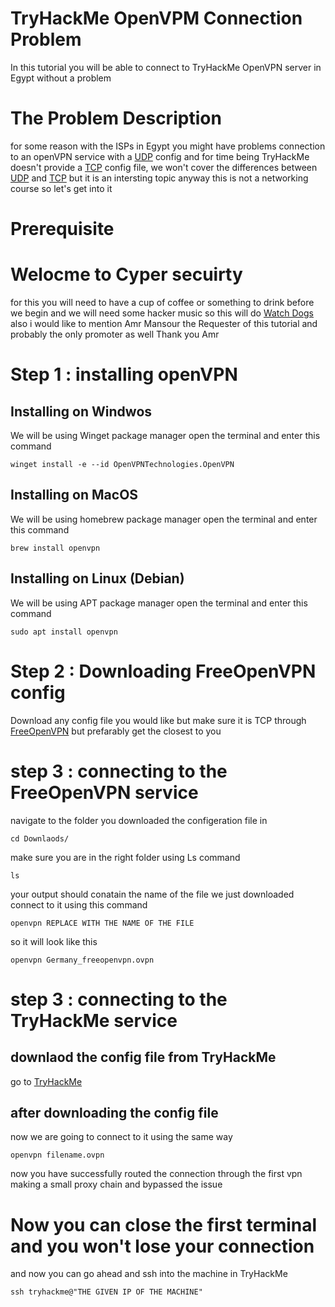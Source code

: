 # TryHackMe OpenVPM Connection Problem
In this tutorial you will be able to connect to TryHackMe OpenVPN server in Egypt without a problem
# The Problem Description
for some reason with the ISPs in Egypt you might have problems connection to an openVPN service with a [UDP](https://www.freecodecamp.org/news/tcp-vs-udp/) config
and for time being TryHackMe doesn't provide a [TCP](https://www.freecodecamp.org/news/tcp-vs-udp/) config file, we won't cover the differences between [UDP](https://www.freecodecamp.org/news/tcp-vs-udp/) and [TCP](https://www.freecodecamp.org/news/tcp-vs-udp/)
but it is an intersting topic anyway this is not a networking course so let's get into it
# Prerequisite
# Welocme to Cyper secuirty 
for this you will need to have a cup of coffee or something to drink before we begin
and we will need some hacker music so this will do [Watch Dogs](https://www.youtube.com/watch?v=OBRdjjRTt6c)
also i would like to mention Amr Mansour the Requester of this tutorial and probably the only promoter as well
Thank you Amr
# Step 1 : installing openVPN
## Installing on Windwos 
We will be using Winget package manager open the terminal and enter this command 

    winget install -e --id OpenVPNTechnologies.OpenVPN
## Installing on MacOS
We will be using homebrew package manager open the terminal and enter this command 

    brew install openvpn
## Installing on Linux (Debian)
We will be using APT package manager open the terminal and enter this command 

    sudo apt install openvpn
# Step 2 : Downloading FreeOpenVPN config
Download any config file you would like but make sure it is TCP
through [FreeOpenVPN](https://www.freeopenvpn.org/) but prefarably get the closest to you
# step 3 : connecting to the FreeOpenVPN service
navigate to the folder you downloaded the configeration file in

    cd Downlaods/
make sure you are in the right folder using Ls command

    ls
your output should conatain the name of the file we just downloaded
connect to it using this command

    openvpn REPLACE WITH THE NAME OF THE FILE
so it will look like this

    openvpn Germany_freeopenvpn.ovpn

# step 3 : connecting to the TryHackMe service
## downlaod the config file from TryHackMe
go to [TryHackMe](https://tryhackme.com/)
## after downloading the config file
now we are going to connect to it using the same way

    openvpn filename.ovpn
now you have successfully routed the connection through the first vpn making a small proxy chain and bypassed the issue
# Now you can close the first terminal and you won't lose your connection
and now you can go ahead and ssh into the machine in TryHackMe 

    ssh tryhackme@"THE GIVEN IP OF THE MACHINE"



